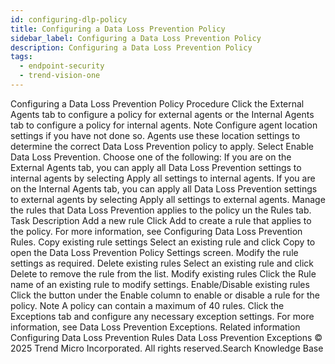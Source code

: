 ```yaml
---
id: configuring-dlp-policy
title: Configuring a Data Loss Prevention Policy
sidebar_label: Configuring a Data Loss Prevention Policy
description: Configuring a Data Loss Prevention Policy
tags:
  - endpoint-security
  - trend-vision-one
---
```


 Configuring a Data Loss Prevention Policy Procedure Click the External Agents tab to configure a policy for external agents or the Internal Agents tab to configure a policy for internal agents. Note Configure agent location settings if you have not done so. Agents use these location settings to determine the correct Data Loss Prevention policy to apply. Select Enable Data Loss Prevention. Choose one of the following: If you are on the External Agents tab, you can apply all Data Loss Prevention settings to internal agents by selecting Apply all settings to internal agents. If you are on the Internal Agents tab, you can apply all Data Loss Prevention settings to external agents by selecting Apply all settings to external agents. Manage the rules that Data Loss Prevention applies to the policy un the Rules tab. Task Description Add a new rule Click Add to create a rule that applies to the policy. For more information, see Configuring Data Loss Prevention Rules. Copy existing rule settings Select an existing rule and click Copy to open the Data Loss Prevention Policy Settings screen. Modify the rule settings as required. Delete existing rules Select an existing rule and click Delete to remove the rule from the list. Modify existing rules Click the Rule name of an existing rule to modify settings. Enable/Disable existing rules Click the button under the Enable column to enable or disable a rule for the policy. Note A policy can contain a maximum of 40 rules. Click the Exceptions tab and configure any necessary exception settings. For more information, see Data Loss Prevention Exceptions. Related information Configuring Data Loss Prevention Rules Data Loss Prevention Exceptions © 2025 Trend Micro Incorporated. All rights reserved.Search Knowledge Base